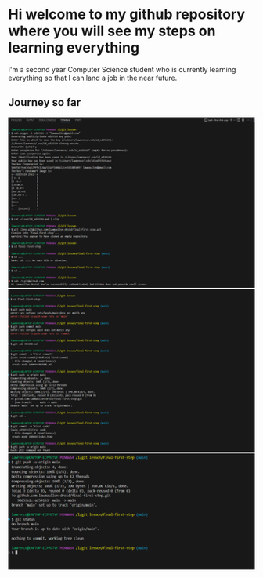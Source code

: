 # Hi welcome to my github repository where you will see my steps on learning everything

I'm a second year Computer Science student who is currently learning everything so that 
I can land a job in the near future.

## Journey so far

![alt text](image.png)
![alt text](image-1.png)
![alt text](image-2.png)